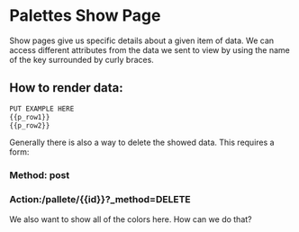 # Palettes Show Page

Show pages give us specific details about a given item of data. We can access different attributes from the data we sent to view by using the name of the key surrounded by curly braces. 

## How to render data:
```html
PUT EXAMPLE HERE
{{p_row1}}
{{p_row2}}
```

Generally there is also a way to delete the showed data. This requires a form:

### Method: post
### Action:/pallete/{{id}}?_method=DELETE

We also want to show all of the colors here. How can we do that?
```html 
```